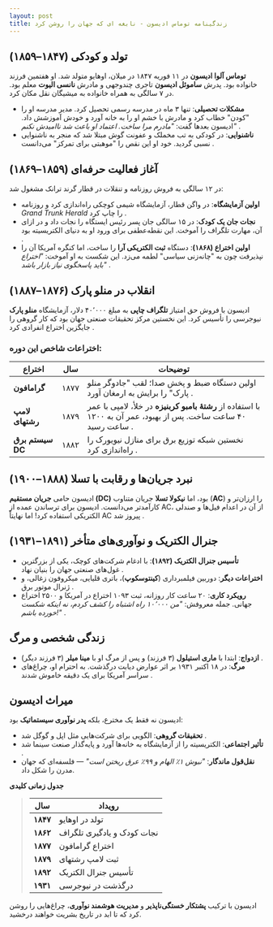 ```yaml
---
layout: post
title: زندگینامه توماس ادیسون - نابغه ای که جهان را روشن کرد
---
```


## تولد و کودکی (۱۸۴۷–۱۸۵۹)  
**توماس آلوا ادیسون** در ۱۱ فوریه ۱۸۴۷ در میلان، اوهایو متولد شد. او هفتمین فرزند خانواده بود. پدرش **ساموئل ادیسون** تاجری چندوجهی و مادرش **نانسی الیوت** معلم بود. در ۷ سالگی به همراه خانواده به میشیگان نقل مکان کرد.  
- **مشکلات تحصیلی**: تنها ۳ ماه در مدرسه رسمی تحصیل کرد. مدیر مدرسه او را "کودن" خطاب کرد و مادرش با خشم او را به خانه آورد و خودش آموزشش داد. ادیسون بعدها گفت: *"مادرم مرا ساخت. اعتماد او باعث شد ناامیدش نکنم"* .  
- **ناشنوایی**: در کودکی به تب مخملک و عفونت گوش مبتلا شد که منجر به ناشنوایی نسبی گردید. خود او این نقص را "موهبتی برای تمرکز" می‌دانست .  

## آغاز فعالیت حرفه‌ای (۱۸۵۹–۱۸۶۹)  
در ۱۲ سالگی به فروش روزنامه و تنقلات در قطار گرند ترانک مشغول شد:  
- **اولین آزمایشگاه**: در واگن قطار، آزمایشگاه شیمی کوچکی راه‌اندازی کرد و روزنامه *Grand Trunk Herald* را چاپ کرد .  
- **نجات جان یک کودک**: در ۱۵ سالگی جان پسر رئیس ایستگاه را نجات داد و در ازای آن، مهارت تلگراف را آموخت. این نقطه‌عطفی برای ورود او به دنیای الکتریسیته بود .  
- **اولین اختراع (۱۸۶۸)**: دستگاه **ثبت الکتریکی آرا** را ساخت، اما کنگره آمریکا آن را نپذیرفت چون به "چانه‌زنی سیاسی" لطمه می‌زد. این شکست به او آموخت: *"اختراع باید پاسخگوی نیاز بازار باشد"* .  

## انقلاب در منلو پارک (۱۸۷۶–۱۸۸۷)  
ادیسون با فروش حق امتیاز **تلگراف چاپی** به مبلغ ۴۰٬۰۰۰ دلار، آزمایشگاه **منلو پارک** نیوجرسی را تأسیس کرد. این نخستین مرکز تحقیقات صنعتی جهان بود که کار گروهی را جایگزین اختراع انفرادی کرد .  
### اختراعات شاخص این دوره:  

| اختراع          | سال    | توضیحات                                                                 |  
|-----------------|--------|--------------------------------------------------------------------------|  
| **گرامافون**    | ۱۸۷۷  | اولین دستگاه ضبط و پخش صدا؛ لقب "جادوگر منلو پارک" را برایش به ارمغان آورد . |  
| **لامپ رشتهای** | ۱۸۷۹  | با استفاده از **رشتهٔ بامبو کربنیزه** در خلأ، لامپی با عمر ۴۰ ساعت ساخت. پس از بهبود، عمر آن به ۱۲۰۰ ساعت رسید . |  
| **سیستم برق DC**| ۱۸۸۲  | نخستین شبکه توزیع برق برای منازل نیویورک را راه‌اندازی کرد . |  

## نبرد جریان‌ها و رقابت با تسلا (۱۸۸۸–۱۹۰۰)  
ادیسون حامی **جریان مستقیم (DC)** بود، اما **نیکولا تسلا** جریان متناوب (**AC**) را ارزان‌تر و کارآمدتر می‌دانست. ادیسون برای ترساندن عمده از AC، از آن در اعدام فیل‌ها و صندلی الکتریکی استفاده کرد! اما نهایتاً AC پیروز شد .  

## جنرال الکتریک و نوآوری‌های متأخر (۱۸۹۱–۱۹۳۱)  
- **تأسیس جنرال الکتریک (۱۸۹۲)**: با ادغام شرکت‌های کوچک، یکی از بزرگترین غول‌های صنعتی جهان را بنیان نهاد .  
- **اختراعات دیگر**: دوربین فیلمبرداری (**کینتوسکوپ**)، باتری قلیایی، میکروفون زغالی، و ژنرال موتور برق .  
- **رویکرد کاری**: ۲۰ ساعت کار روزانه، ثبت ۱۰۹۳ اختراع در آمریکا و ۲۵۰۰ اختراع جهانی. جمله معروفش: *"من ۱۰٬۰۰۰ راه اشتباه را کشف کردم، نه اینکه شکست خورده باشم!"* .  

## زندگی شخصی و مرگ  
- **ازدواج**: ابتدا با **ماری استیلول** (۳ فرزند) و پس از مرگ او با **مینا میلر** (۳ فرزند دیگر) .  
- **مرگ**: در ۱۸ اکتبر ۱۹۳۱ بر اثر عوارض دیابت درگذشت. به احترام او، چراغ‌های سراسر آمریکا برای یک دقیقه خاموش شدند .  

## میراث ادیسون  
ادیسون نه فقط یک مخترع، بلکه **پدر نوآوری سیستماتیک** بود:  
- **تحقیقات گروهی**: الگویی برای شرکت‌هایی مثل اپل و گوگل شد .  
- **تأثیر اجتماعی**: الکتریسیته را از آزمایشگاه به خانه‌ها آورد و پایه‌گذار صنعت سینما شد .  
- **نقل‌قول ماندگار**: *"نبوش ۱٪ الهام و ۹۹٪ عرق ریختن است"* — فلسفه‌ای که جهان مدرن را شکل داد.  

**جدول زمانی کلیدی**

> | سال       | رویداد                     |  
> |-----------|----------------------------|  
> | **۱۸۴۷**  | تولد در اوهایو             |  
> | **۱۸۶۲**  | نجات کودک و یادگیری تلگراف |  
> | **۱۸۷۷**  | اختراع گرامافون            |  
> | **۱۸۷۹**  | ثبت لامپ رشتهای           |  
> | **۱۸۹۲**  | تأسیس جنرال الکتریک        |  
> | **۱۹۳۱**  | درگذشت در نیوجرسی          |  

ادیسون با ترکیب **پشتکار خستگی‌ناپذیر** و **مدیریت هوشمند نوآوری**، چراغ‌هایی را روشن کرد که تا ابد در تاریخ بشریت خواهند درخشید.
